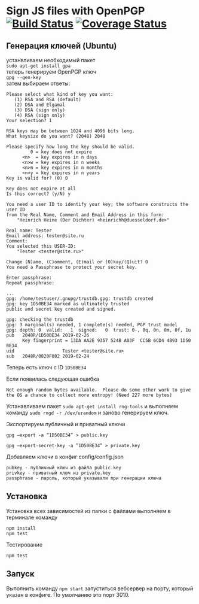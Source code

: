 Sign JS files with OpenPGP [![Build Status](https://travis-ci.com/admon-al/sign.svg?branch=master)](https://travis-ci.com/admon-al/sign) [![Coverage Status](https://coveralls.io/repos/github/admon-al/sign/badge.svg)](https://coveralls.io/github/admon-al/sign)
=========

## Генерация ключей (Ubuntu)
устанвливаем необходимый пакет\
 `sudo apt-get install gpa`\
теперь генерируем OpenPGP ключ\
`gpg --gen-key`\
затем выбираем ответы:
```
Please select what kind of key you want:
   (1) RSA and RSA (default)
   (2) DSA and Elgamal
   (3) DSA (sign only)
   (4) RSA (sign only)
Your selection? 1

RSA keys may be between 1024 and 4096 bits long.
What keysize do you want? (2048) 2048

Please specify how long the key should be valid.
         0 = key does not expire
      <n>  = key expires in n days
      <n>w = key expires in n weeks
      <n>m = key expires in n months
      <n>y = key expires in n years
Key is valid for? (0) 0

Key does not expire at all
Is this correct? (y/N) y

You need a user ID to identify your key; the software constructs the user ID
from the Real Name, Comment and Email Address in this form:
    "Heinrich Heine (Der Dichter) <heinrichh@duesseldorf.de>"
    
Real name: Tester
Email address: tester@site.ru
Comment:
You selected this USER-ID:
    "Tester <tester@site.ru>"

Change (N)ame, (C)omment, (E)mail or (O)kay/(Q)uit? O
You need a Passphrase to protect your secret key.

Enter passphrase:
Repeat passphrase:

...
gpg: /home/testuser/.gnupg/trustdb.gpg: trustdb created
gpg: key 1D50BE34 marked as ultimately trusted
public and secret key created and signed.

gpg: checking the trustdb
gpg: 3 marginal(s) needed, 1 complete(s) needed, PGP trust model
gpg: depth: 0  valid:   1  signed:   0  trust: 0-, 0q, 0n, 0m, 0f, 1u
pub   2048R/1D50BE34 2019-02-26
      Key fingerprint = 13DA AA2E 9357 524B A03F  CC5B 6CD4 4B93 1D50 BE34
uid                  Tester <tester@site.ru>
sub   2048R/0820F082 2019-02-24
```
Теперь есть ключ с ID `1D50BE34`

Если появилась следующая ошибка
```
Not enough random bytes available.  Please do some other work to give
the OS a chance to collect more entropy! (Need 227 more bytes)
```
Устанавливаем пакет `sudo apt-get install rng-tools` и выполняем команду `sudo rngd -r /dev/urandom` и заново генерируем ключ.

Экспортируем публичный и приватный ключи
```
gpg –export -a “1D50BE34” > public.key

gpg –export-secret-key -a ”1D50BE34” > private.key
```

Добавляем ключи в конфиг config/config.json
```
pubkey - публичный ключ из файла public.key
privkey - приватный ключ из private.key
passphrase - пароль, который указывали при генерации ключа
```
## Установка
Установка всех зависимостей из папки с файлами выполняем в терминале команду
```
npm install
npm test
```
Тестирование
 ```
npm test
```
## Запуск
Выполнить команду `npm start` запуститься вебсервер на порту, который указан в конфиге. 
По умолчанию это порт 3010.
